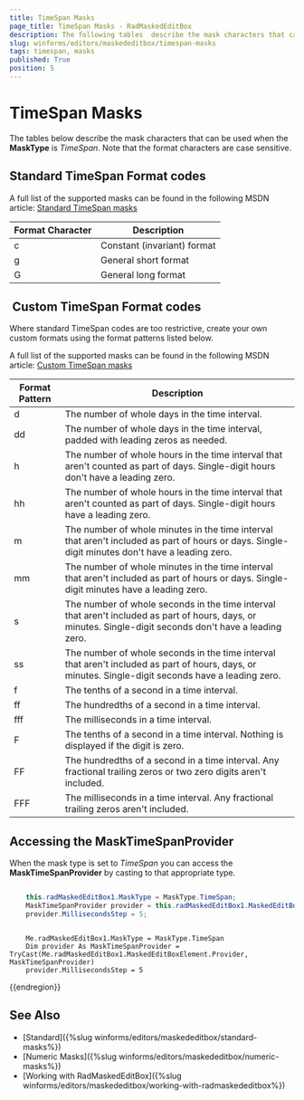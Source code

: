 ```yaml
---
title: TimeSpan Masks
page_title: TimeSpan Masks - RadMaskedEditBox
description: The following tables  describe the mask characters that can be used when the MaskType is DateTime. Note that the format characters are case sensitive.
slug: winforms/editors/maskededitbox/timespan-masks
tags: timespan, masks
published: True
position: 5 
---
```


# TimeSpan Masks
 
The tables below describe the mask characters that can be used when the **MaskType** is *TimeSpan*. Note that the format characters are case sensitive.

## Standard TimeSpan Format codes

A full list of the supported masks can be found in the following MSDN article: [Standard TimeSpan masks](https://docs.microsoft.com/en-us/dotnet/standard/base-types/standard-timespan-format-strings)

| __Format Character__ | __Description__ |
|----|----|
|c|Constant (invariant) format|
|g|General short format|
|G|General long format|


##  Custom TimeSpan Format codes

Where standard TimeSpan codes are too restrictive, create your own custom formats using the format patterns listed below.

A full list of the supported masks can be found in the following MSDN article: [Custom TimeSpan masks](https://docs.microsoft.com/en-us/dotnet/standard/base-types/custom-timespan-format-strings)

| __Format Pattern__ | __Description__ |
|----|----|
|d|The number of whole days in the time interval.|
|dd|The number of whole days in the time interval, padded with leading zeros as needed.|
|h|The number of whole hours in the time interval that aren't counted as part of days. Single-digit hours don't have a leading zero.|
|hh|The number of whole hours in the time interval that aren't counted as part of days. Single-digit hours have a leading zero.|
|m|The number of whole minutes in the time interval that aren't included as part of hours or days. Single-digit minutes don't have a leading zero.|
|mm|The number of whole minutes in the time interval that aren't included as part of hours or days. Single-digit minutes have a leading zero.|
|s|The number of whole seconds in the time interval that aren't included as part of hours, days, or minutes. Single-digit seconds don't have a leading zero.|
|ss|The number of whole seconds in the time interval that aren't included as part of hours, days, or minutes. Single-digit seconds have a leading zero.|
|f|The tenths of a second in a time interval.|
|ff|The hundredths of a second in a time interval.|
|fff|The milliseconds in a time interval.|
|F|The tenths of a second in a time interval. Nothing is displayed if the digit is zero.|
|FF|The hundredths of a second in a time interval. Any fractional trailing zeros or two zero digits aren't included.|
|FFF|The milliseconds in a time interval. Any fractional trailing zeros aren't included.|

## Accessing the MaskTimeSpanProvider

When the mask type is set to *TimeSpan* you can access the **MaskTimeSpanProvider** by casting to that appropriate type.


````C#

    this.radMaskedEditBox1.MaskType = MaskType.TimeSpan; 
    MaskTimeSpanProvider provider = this.radMaskedEditBox1.MaskedEditBoxElement.Provider as MaskTimeSpanProvider;
    provider.MillisecondsStep = 5;

````
````VB.NET

    Me.radMaskedEditBox1.MaskType = MaskType.TimeSpan
    Dim provider As MaskTimeSpanProvider = TryCast(Me.radMaskedEditBox1.MaskedEditBoxElement.Provider, MaskTimeSpanProvider)
    provider.MillisecondsStep = 5

````

{{endregion}} 

## See Also

* [Standard]({%slug winforms/editors/maskededitbox/standard-masks%})
* [Numeric Masks]({%slug winforms/editors/maskededitbox/numeric-masks%})
* [Working with RadMaskedEditBox]({%slug winforms/editors/maskededitbox/working-with-radmaskededitbox%})
